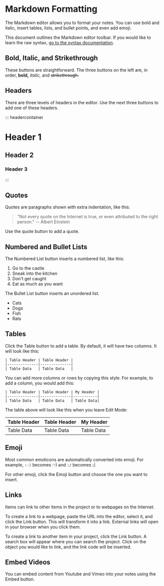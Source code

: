 # Markdown Formatting

The Markdown editor allows you to format your notes. You can use bold and
italic, insert tables, lists, and bullet points, and even add emoji.

This document outlines the Markdown editor toolbar. If you would like to learn
the raw syntax, [go to the syntax documentation](#markdown_syntax).

## Bold, Italic, and Strikethrough
These buttons are straightforward. The three buttons on the left are, in order,
**bold,** *italic,* and ~~strikethrough.~~

## Headers
There are three levels of headers in the editor. Use the next three buttons to
add one of these headers.

::: headercontainer
# Header 1
## Header 2
### Header 3
:::

## Quotes
Quotes are paragraphs shown with extra indentation, like this:

> "Not every quote on the Internet is true, or even attributed to the right
person." -- Albert Einstein

Use the quote button to add a quote.

## Numbered and Bullet Lists
The Numbered List button inserts a numbered list, like this:

1. Go to the castle
2. Sneak into the kitchen
3. Don't get caught
4. Eat as much as you want

The Bullet List button inserts an unordered list.

- Cats
- Dogs
- Fish
- Rats

## Tables
Click the Table button to add a table. By default, it will have two columns. It
will look like this:

    | Table Header | Table Header |
    |--------------|--------------|
    | Table Data   | Table Data   |

You can add more columns or rows by copying this style. For example, to add a
column, you would add this:

    | Table Header | Table Header | My Header |
    |--------------|--------------|-----------|
    | Table Data   | Table Data   | Table Data|

The table above will look like this when you leave Edit Mode:


| Table Header | Table Header | My Header |
|--------------|--------------|-----------|
| Table Data   | Table Data   | Table Data|

## Emoji
Most common emoticons are automatically converted into emoji. For example, `:-)`
becomes :-) and `:/` becomes :/.

For other emoji, click the Emoji button and choose the one you want to insert.

## Links
Items can link to other items in the project or to webpages on the Internet.

To create a link to a webpage, paste the URL into the editor, select it, and
click the Link button. This will transform it into a link. External links will
open in your browser when you click them.

To create a link to another item in your project, click the Link button. A
search box will appear where you can search the project. Click on the object you
would like to link, and the link code will be inserted.

## Embed Videos
You can embed content from Youtube and Vimeo into your notes using the Embed
button.
